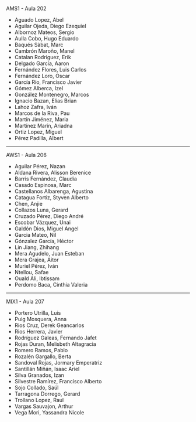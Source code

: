 AMS1 - Aula 202

- Aguado Lopez, Abel
- Aguilar Ojeda, Diego Ezequiel
- Albornoz Mateos, Sergio
- Aulla Cobo, Hugo Eduardo
- Baqués Sàbat, Marc
- Cambrón Maroño, Manel
- Catalan Rodriguez, Erik
- Delgado García, Aaron
- Fernández Flores, Luis Carlos
- Fernández Loro, Oscar
- García Río, Francisco Javier
- Gómez Alberca, Izel
- González Montenegro, Marcos
- Ignacio Bazan, Elias Brian
- Lahoz Zafra, Iván
- Marcos de la Riva, Pau
- Martín Jiménez, Maria
- Martínez Marín, Ariadna
- Ortiz Lopez, Miguel
- Pérez Padilla, Albert

_____________________________

AWS1 - Aula 206

- Aguilar Pérez, Nazan
- Aldana Rivera, Alisson Berenice
- Barris Fernández, Claudia
- Casado Espinosa, Marc
- Castellanos Albarenga, Agustina
- Catagua Fortiz, Styven Alberto
- Chen,  Anjie
- Collazos Luna, Gerard
- Cruzado Pérez, Diego André
- Escobar Vázquez, Unai
- Galdón Dios, Miguel Angel
- Garcia Mateo, Nil
- Gónzalez García, Héctor
- Lin Jiang, Zhihang
- Mera Agudelo, Juan Esteban
- Mera Grajea, Aitor
- Muriel Pérez, Iván
- Ntellou,  Safae
- Ouald Ali,  Ibtissam
- Perdomo Baca, Cinthia Valeria

_____________________________

MIX1 - Aula 207

- Portero Utrilla, Luis
- Puig Mosquera, Anna
- Rios Cruz, Derek Geancarlos
- Rios Herrera, Javier
- Rodríguez Galeas, Fernando Jafet
- Rojas Duran, Melisbeth Altagracia
- Romero Ramos, Pablo
- Rozalén Gargallo, Berta
- Sandoval Rojas, Jormary Emperatriz
- Santillán Miñán, Isaac Ariel
- Silva Granados, Izan
- Silvestre Ramírez, Francisco Alberto
- Sojo Collado, Saúl
- Tarragona Dorrego, Gerard
- Trollano Lopez, Raul
- Vargas Sauvajon, Arthur
- Vega Mori, Yassandra Nicole


